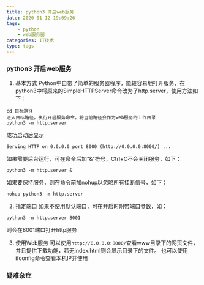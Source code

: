 ```yaml
---
title: python3 开启web服务
date: 2020-01-12 19:09:26
tags:
    - python
    - web服务器
categories: IT技术
type: tags
---
```



### python3 开启web服务
1. 基本方式
Python中自带了简单的服务器程序，能较容易地打开服务，在python3中将原来的SimpleHTTPServer命令改为了http.server，使用方法如下：
```
cd 目标路径
进入目标路径，执行开启服务命令，将当前路径会作为web服务的工作目录
python3 -m http.server
```
成功启动后显示
```
Serving HTTP on 0.0.0.0 port 8000 (http://0.0.0.0:8000/) ...
```

如果需要后台运行，可在命令后加"&"符号，Ctrl+C不会关闭服务，如下：
```
python3 -m http.server &
```

如果要保持服务，则在命令前加nohup以忽略所有挂断信号，如下：
```
nohup python3 -m http.server
```

2. 指定端口
如果不使用默认端口，可在开启时附带端口参数，如：
```
python3 -m http.server 8001
```
则会在8001端口打开http服务

3. 使用Web服务
可以使用`http://0.0.0.0:8000/`查看www目录下的网页文件，并且提供下载功能，若无index.html则会显示目录下的文件。
也可以使用ifconfig命令查看本机IP并使用


### 疑难杂症





